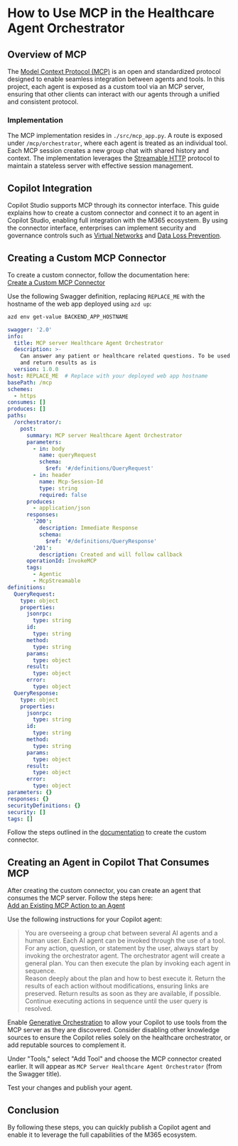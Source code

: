 # How to Use MCP in the Healthcare Agent Orchestrator  

## Overview of MCP

The [Model Context Protocol (MCP)](https://modelcontextprotocol.io/introduction) is an open and standardized protocol designed to enable seamless integration between agents and tools. In this project, each agent is exposed as a custom tool via an MCP server, ensuring that other clients can interact with our agents through a unified and consistent protocol.

### Implementation
The MCP implementation resides in `./src/mcp_app.py`. A route is exposed under `/mcp/orchestrator`, where each agent is treated as an individual tool. Each MCP session creates a new group chat with shared history and context. The implementation leverages the [Streamable HTTP](https://modelcontextprotocol.io/specification/2025-03-26/basic/transports#streamable-http) protocol to maintain a stateless server with effective session management.

## Copilot Integration  

Copilot Studio supports MCP through its connector interface. This guide explains how to create a custom connector and connect it to an agent in Copilot Studio, enabling full integration with the M365 ecosystem. By using the connector interface, enterprises can implement security and governance controls such as [Virtual Networks](https://learn.microsoft.com/en-us/power-platform/admin/vnet-support-overview) and [Data Loss Prevention](https://learn.microsoft.com/en-us/power-platform/admin/wp-data-loss-prevention).

## Creating a Custom MCP Connector  

To create a custom connector, follow the documentation here:  
[Create a Custom MCP Connector](https://learn.microsoft.com/en-us/microsoft-copilot-studio/agent-extend-action-mcp)

Use the following Swagger definition, replacing `REPLACE_ME` with the hostname of the web app deployed using `azd up`:

```sh
azd env get-value BACKEND_APP_HOSTNAME
```

```yaml
swagger: '2.0'
info:
  title: MCP server Healthcare Agent Orchestrator
  description: >-
    Can answer any patient or healthcare related questions. To be used liberally
    and return results as is
  version: 1.0.0
host: REPLACE_ME  # Replace with your deployed web app hostname
basePath: /mcp
schemes:
  - https
consumes: []
produces: []
paths:
  /orchestrator/:
    post:
      summary: MCP server Healthcare Agent Orchestrator
      parameters:
        - in: body
          name: queryRequest
          schema:
            $ref: '#/definitions/QueryRequest'
        - in: header
          name: Mcp-Session-Id
          type: string
          required: false
      produces:
        - application/json
      responses:
        '200':
          description: Immediate Response
          schema:
            $ref: '#/definitions/QueryResponse'
        '201':
          description: Created and will follow callback
      operationId: InvokeMCP
      tags:
        - Agentic
        - McpStreamable
definitions:
  QueryRequest:
    type: object
    properties:
      jsonrpc:
        type: string
      id:
        type: string
      method:
        type: string
      params:
        type: object
      result:
        type: object
      error:
        type: object
  QueryResponse:
    type: object
    properties:
      jsonrpc:
        type: string
      id:
        type: string
      method:
        type: string
      params:
        type: object
      result:
        type: object
      error:
        type: object
parameters: {}
responses: {}
securityDefinitions: {}
security: []
tags: []
```

Follow the steps outlined in the [documentation](https://learn.microsoft.com/en-us/microsoft-copilot-studio/agent-extend-action-mcp#create-a-custom-mcp-connector) to create the custom connector.

## Creating an Agent in Copilot That Consumes MCP  

After creating the custom connector, you can create an agent that consumes the MCP server. Follow the steps here:  
[Add an Existing MCP Action to an Agent](https://learn.microsoft.com/en-us/microsoft-copilot-studio/agent-extend-action-mcp#add-an-existing-mcp-action-to-an-agent)

Use the following instructions for your Copilot agent:

> You are overseeing a group chat between several AI agents and a human user. Each AI agent can be invoked through the use of a tool.  
> For any action, question, or statement by the user, always start by invoking the orchestrator agent. The orchestrator agent will create a general plan. You can then execute the plan by invoking each agent in sequence.  
> Reason deeply about the plan and how to best execute it. Return the results of each action without modifications, ensuring links are preserved. Return results as soon as they are available, if possible.  
> Continue executing actions in sequence until the user query is resolved.

Enable [Generative Orchestration](https://learn.microsoft.com/en-us/microsoft-copilot-studio/advanced-generative-actions) to allow your Copilot to use tools from the MCP server as they are discovered. Consider disabling other knowledge sources to ensure the Copilot relies solely on the healthcare orchestrator, or add reputable sources to complement it.

Under "Tools," select "Add Tool" and choose the MCP connector created earlier. It will appear as `MCP Server Healthcare Agent Orchestrator` (from the Swagger title).

Test your changes and publish your agent.

## Conclusion  

By following these steps, you can quickly publish a Copilot agent and enable it to leverage the full capabilities of the M365 ecosystem.
